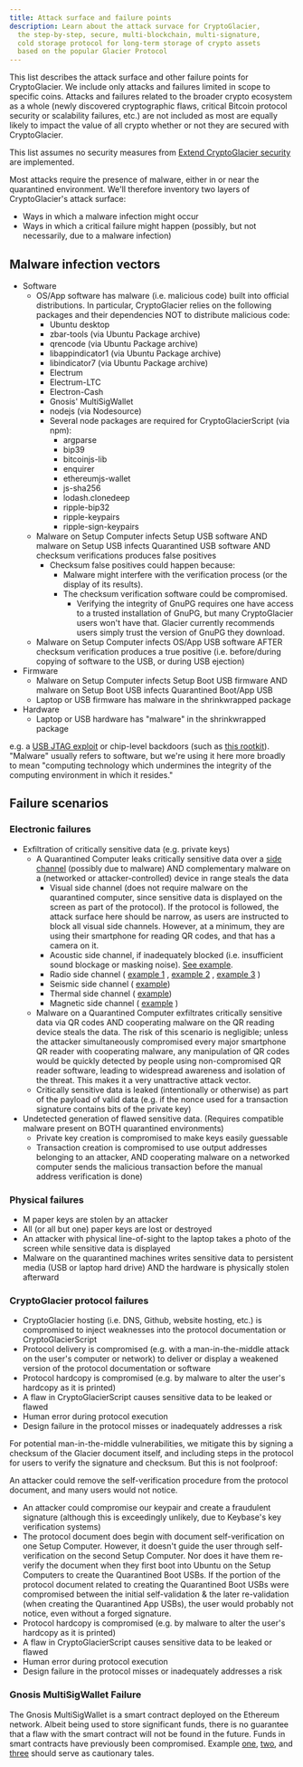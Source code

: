 ```yaml
---
title: Attack surface and failure points
description: Learn about the attack survace for CryptoGlacier,
  the step-by-step, secure, multi-blockchain, multi-signature,
  cold storage protocol for long-term storage of crypto assets
  based on the popular Glacier Protocol
---
```


This list describes the attack surface and other failure points for
CryptoGlacier. We
include only attacks and failures limited in scope to specific coins.
Attacks and failures related to the broader crypto ecosystem as a whole (newly
discovered cryptographic flaws, critical Bitcoin protocol security or
scalability failures, etc.) are not included as most are equally likely to
impact the value of all crypto whether or not they are secured with
CryptoGlacier.

This list assumes no security measures from [Extend CryptoGlacier security](../extend/security.md) are implemented.

Most attacks require the presence of malware, either in or near the quarantined environment. We'll therefore inventory two layers of CryptoGlacier's attack surface:

* Ways in which a malware infection might occur
* Ways in which a critical failure might happen (possibly, but not necessarily, due to a malware infection)

## Malware infection vectors

* Software
  * OS/App software has malware (i.e. malicious code) built into official distributions. In particular, CryptoGlacier relies on the following packages and their dependencies NOT to distribute malicious code:
    * Ubuntu desktop
    * zbar-tools (via Ubuntu Package archive)
    * qrencode (via Ubuntu Package archive)
    * libappindicator1 (via Ubuntu Package archive)
    * libindicator7 (via Ubuntu Package archive)
    * Electrum
    * Electrum-LTC
    * Electron-Cash
    * Gnosis' MultiSigWallet
    * nodejs (via Nodesource)
    * Several node packages are required for CryptoGlacierScript (via npm):
      * argparse
      * bip39
      * bitcoinjs-lib
      * enquirer
      * ethereumjs-wallet
      * js-sha256
      * lodash.clonedeep
      * ripple-bip32
      * ripple-keypairs
      * ripple-sign-keypairs
  * Malware on Setup Computer infects Setup USB software AND malware on Setup USB infects Quarantined USB software AND checksum verifications produces false positives
    * Checksum false positives could happen because:
      * Malware might interfere with the verification process (or the display of its results).
      * The checksum verification software could be compromised.
        * Verifying the integrity of GnuPG requires one have access to a trusted installation of GnuPG, but many CryptoGlacier users won't have that. Glacier currently recommends users simply trust the version of GnuPG they download.
  * Malware on Setup Computer infects OS/App USB software AFTER checksum verification produces a true positive (i.e. before/during copying of software to the USB, or during USB ejection)
* Firmware
  * Malware on Setup Computer infects Setup Boot USB firmware AND malware on Setup Boot USB infects Quarantined Boot/App USB
  * Laptop or USB firmware has malware in the shrinkwrapped package
* Hardware
  * Laptop or USB hardware has "malware" in the shrinkwrapped package

e.g. a  [USB JTAG exploit](http://www.itnews.com.au/news/intel-debugger-interface-open-to-hacking-via-usb-446889)  or chip-level backdoors (such as
[this rootkit](https://www.wired.com/2016/06/demonically-clever-backdoor-hides-inside-computer-chip/)). "Malware" usually refers to software, but we're using it here more broadly to mean "computing technology which undermines the integrity of the computing environment in which it resides."

## Failure scenarios

### Electronic failures

* Exfiltration of critically sensitive data (e.g. private keys)
  * A Quarantined Computer leaks critically sensitive data over a
  [side channel](https://en.wikipedia.org/wiki/Side-channel_attack)
  (possibly due to malware) AND complementary malware on a (networked or attacker-controlled) device in range steals the data
    * Visual side channel (does not require malware on the quarantined computer, since sensitive data is displayed on the screen as part of the protocol).
    If the protocol is followed, the attack surface here should be narrow, as users are instructed to block all visual side channels. However, at a minimum, they are using their smartphone for reading QR codes, and that has a camera on it.
    * Acoustic side channel, if inadequately blocked (i.e. insufficient sound blockage or masking noise). [See example](https://www.wired.com/2016/06/clever-attack-uses-sound-computers-fan-steal-data/).
    * Radio side channel ( [example 1](https://www.usenix.org/legacy/event/sec09/tech/full_papers/vuagnoux.pdf) , [example 2](http://cyber.bgu.ac.il/content/how-leak-sensitive-data-isolated-computer-air-gap-near-mobile-phone-airhopper) , [example 3](https://www.wired.com/2015/06/radio-bug-can-steal-laptop-crypto-keys-fits-inside-pita/) )
    * Seismic side channel ( [example](https://www.cc.gatech.edu/fac/traynor/papers/traynor-ccs11.pdf))
    * Thermal side channel ( [example](http://cyber.bgu.ac.il/blog/bitwhisper-heat-air-gap))
    * Magnetic side channel ( [example](http://fc15.ifca.ai/preproceedings/paper_14.pdf) )
  * Malware on a Quarantined Computer exfiltrates critically sensitive data via QR codes AND cooperating malware on the QR reading device steals the data.
  The risk of this scenario is negligible; unless the attacker simultaneously compromised every major smartphone QR reader with cooperating malware, any manipulation of QR codes would be quickly detected by people using non-compromised QR reader software, leading to widespread awareness and isolation of the threat. This makes it a very unattractive attack vector.
  * Critically sensitive data is leaked (intentionally or otherwise) as part of the payload of valid data (e.g. if the nonce used for a transaction signature contains bits of the private key)
* Undetected generation of flawed sensitive data.
(Requires compatible malware present on BOTH quarantined environments)
  * Private key creation is compromised to make keys easily guessable
  * Transaction creation is compromised to use output addresses belonging to an attacker, AND cooperating malware on a networked computer sends the malicious transaction before the manual address verification is done)

### Physical failures

* M paper keys are stolen by an attacker
* All (or all but one) paper keys are lost or destroyed
* An attacker with physical line-of-sight to the laptop takes a photo of the screen while sensitive data is displayed
* Malware on the quarantined machines writes sensitive data to persistent media (USB or laptop hard drive) AND the hardware is physically stolen afterward

### CryptoGlacier protocol failures
* CryptoGlacier hosting (i.e. DNS, Github, website hosting, etc.) is compromised
to inject weaknesses into the protocol documentation or CryptoGlacierScript
* Protocol delivery is compromised (e.g. with
a man-in-the-middle attack on the user's computer or network) to deliver
or display a weakened version of the protocol documentation or
software
* Protocol hardcopy is compromised (e.g. by malware to alter the user's hardcopy as it is printed)
* A flaw in CryptoGlacierScript causes sensitive data to be leaked or flawed
* Human error during protocol execution
* Design failure in the protocol misses or inadequately addresses a risk

For potential man-in-the-middle vulnerabilities, we mitigate this by signing a
checksum of the Glacier document itself, and including steps in the protocol for
users to verify the signature and checksum. But this is not foolproof:


An attacker could remove the self-verification procedure from the protocol document,
and many users would not notice.
* An attacker could compromise our keypair and create a fraudulent signature
(although this is exceedingly unlikely, due to Keybase's key verification systems)
* The protocol document does begin with document self-verification on one Setup
Computer. However, it doesn't guide the user through self-verification on the second
Setup Computer. Nor does it have them re-verify the document when they first boot
into Ubuntu on the Setup Computers to create the Quarantined Boot USBs. If the
portion of the protocol document related to creating the Quarantined Boot USBs were
compromised between the initial self-validation & the later re-validation (when
creating the Quarantined App USBs), the user would probably not notice, even without
a forged signature.
* Protocol hardcopy is compromised (e.g. by malware to alter the user's hardcopy as
it is printed)
* A flaw in CryptoGlacierScript causes sensitive data to be leaked or flawed
* Human error during protocol execution
* Design failure in the protocol misses or inadequately addresses a risk

### Gnosis MultiSigWallet Failure
The Gnosis MultiSigWallet is a smart contract deployed on the Ethereum network.
Albeit being used to store significant funds, there is no guarantee that a flaw
with the smart contract will not be found in the future. Funds in smart
contracts have previously been compromised. Example [one](https://www.coindesk.com/30-million-ether-reported-stolen-parity-wallet-breach),
[two](https://medium.com/swlh/the-story-of-the-dao-its-history-and-consequences-71e6a8a551ee),
and [three](https://mashable.com/2017/11/08/ethereum-parity-bug/) should serve
as cautionary tales.
